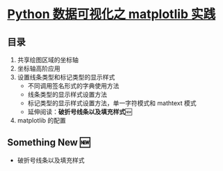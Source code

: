 # [Python 数据可视化之 matplotlib 实践](https://book.douban.com/subject/30325784//)

## 目录

1. 共享绘图区域的坐标轴
2. 坐标轴高阶应用
3. 设置线条类型和标记类型的显示样式
   - 不同调用签名形式的字典使用方法
   - 线条类型的显示样式设置方法
   - 标记类型的显示样式设置方法，单一字符模式和 mathtext 模式
   - 延伸阅读：**破折号线条以及填充样式**🆕
4. matplotlib 的配置

## Something New 🆕

- 破折号线条以及填充样式
